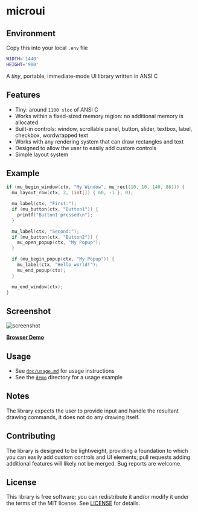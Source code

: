 # microui

## Environment

Copy this into your local `.env` file

```bash
WIDTH='1440'
HEIGHT='900'
```

A *tiny*, portable, immediate-mode UI library written in ANSI C

## Features

* Tiny: around `1100 sloc` of ANSI C
* Works within a fixed-sized memory region: no additional memory is allocated
* Built-in controls: window, scrollable panel, button, slider, textbox, label,
  checkbox, wordwrapped text
* Works with any rendering system that can draw rectangles and text
* Designed to allow the user to easily add custom controls
* Simple layout system

## Example

```c
if (mu_begin_window(ctx, "My Window", mu_rect(10, 10, 140, 86))) {
  mu_layout_row(ctx, 2, (int[]) { 60, -1 }, 0);

  mu_label(ctx, "First:");
  if (mu_button(ctx, "Button1")) {
    printf("Button1 pressed\n");
  }

  mu_label(ctx, "Second:");
  if (mu_button(ctx, "Button2")) {
    mu_open_popup(ctx, "My Popup");
  }

  if (mu_begin_popup(ctx, "My Popup")) {
    mu_label(ctx, "Hello world!");
    mu_end_popup(ctx);
  }

  mu_end_window(ctx);
}
```

## Screenshot

![screenshot](https://user-images.githubusercontent.com/3920290/75188642-63ae9580-5744-11ea-9eee-d753ff5c0aa7.png)

[**Browser Demo**](https://floooh.github.io/sokol-html5/sgl-microui-sapp.html)

## Usage

* See [`doc/usage.md`](doc/usage.md) for usage instructions
* See the [`demo`](demo) directory for a usage example

## Notes

The library expects the user to provide input and handle the resultant drawing
commands, it does not do any drawing itself.

## Contributing

The library is designed to be lightweight, providing a foundation to which you
can easily add custom controls and UI elements; pull requests adding additional
features will likely not be merged. Bug reports are welcome.

## License

This library is free software; you can redistribute it and/or modify it under
the terms of the MIT license. See [LICENSE](LICENSE) for details.
